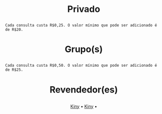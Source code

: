 # <p align="center">Privado
```
Cada consulta custa R$0,25. O valor mínimo que pode ser adicionado é de R$20.
```

# <p align="center">Grupo(s)
```
Cada consulta custa R$0,50. O valor mínimo que pode ser adicionado é de R$25.
```

# <p align="center">Revendedor(es)
<p align="center">
  <a href="https://t.me/k_iny">Kiny</a> •
  <a href="https://t.me/lukazinn">Kiny</a> •
<p/>
